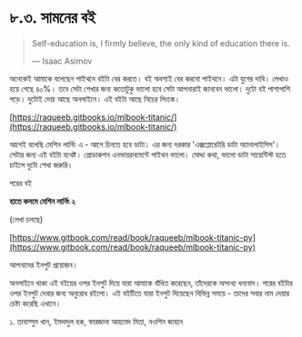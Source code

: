 # ৮.৩. সামনের বই

> Self-education is, I firmly believe, the only kind of education there is.
>
> ― Isaac Asimov

অনেকেই আমাকে বলেছেন পাইথনে বইটা বের করতে। বই অবশ্যই বের করবো পাইথনে। এটা যুগের দাবি। লেখাও হয়ে গেছে ৪০%। তবে সেটা শেখার জন্য কতোটুকু ভালো হবে সেটা আপনারাই জানবেন ভালো। দুটো বই পাশাপাশি পড়ে। দুটোই দেয়া আছে অনলাইনে। এই বইটা আছে নিচের লিংকে।

[https://raqueeb.gitbooks.io/mlbook-titanic/](https://raqueeb.gitbooks.io/mlbook-titanic/)

আগেই বলেছি মেশিন লার্নিং এ - আগে চিনতে হবে ডাটা। এর জন্য দরকার 'এক্সপ্লোরেটরি ডাটা অ্যানালাইসিস'। সেটার জন্য এই বইটা যথেষ্ট। প্রোডাকশন এনভায়রনমেন্টে পাইথন ভালো। মোদ্দা কথা, ভালো ডাটা সায়েন্টিস্ট হতে চাইলে দুটো শেখা জরুরি।

পরের বই

**হাতে কলমে মেশিন লার্নিং ২** 

\(লেখা চলছে\)

[https://www.gitbook.com/read/book/raqueeb/mlbook-titanic-py](https://www.gitbook.com/read/book/raqueeb/mlbook-titanic-py)

আপনাদের ইনপুট প্রয়োজন।

অনলাইনে থাকা এই বইয়ের ওপর ইনপুট দিয়ে যারা আমাকে বাঁধিত করেছেন, তাঁদেরকে অসংখ্য ধন্যবাদ। পরের বইটার ওপর ইনপুট দেবার জন্য অনুরোধ রইলো। এই বইটিতে যারা ইনপুট দিয়েছেন বিভিন্ন সময়ে - তাদের সবার নাম দেয়ার চেষ্টা করেছি এখানে।

১. তাবাস্সুম খান, ইমদাদুল হক, ফারজানা আহমেদ মিতা, নওশিন জাহান

